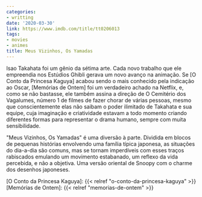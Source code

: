 ```yaml
---
categories:
- writting
date: '2020-03-30'
link: https://www.imdb.com/title/tt0206013
tags:
- movies
- animes
title: Meus Vizinhos, Os Yamadas
---
```


Isao Takahata foi um gênio da sétima arte. Cada novo trabalho que ele empreendia nos Estúdios Ghibli gerava um novo avanço na animação. Se [O Conto da Princesa Kaguya] acabou sendo o mais conhecido pela indicação ao Oscar, [Memórias de Ontem] foi um verdadeiro achado na Netflix, e, como se não bastasse, ele também assina a direção de O Cemitério dos Vagalumes, número 1 de filmes de fazer chorar de várias pessoas, mesmo que conscientemente elas não saibam o poder ilimitado de Takahata e sua equipe, cuja imaginação e criatividade estavam a todo momento criando diferentes formas para representar o drama humano, sempre com muita sensibilidade.

"Meus Vizinhos, Os Yamadas" é uma diversão à parte. Dividida em blocos de pequenas histórias envolvendo uma família típica japonesa, as situações do dia-a-dia são comuns, mas se tornam imperdíveis com esses traços rabiscados emulando um movimento estabanado, um reflexo da vida percebida, e não a objetiva. Uma versão oriental de Snoopy com o charme dos desenhos japoneses.

[O Conto da Princesa Kaguya]: {{< relref "o-conto-da-princesa-kaguya" >}}
[Memórias de Ontem]: {{< relref "memorias-de-ontem" >}}